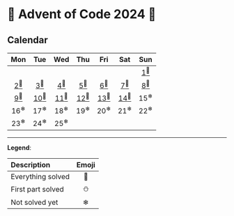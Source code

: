 # 🎄 Advent of Code 2024 🎄

## Calendar
| Mon	                            |	Tue	                            |	Wed	                            |	Thu	                            |	Fri	                            |	Sat	                            |	Sun	                            |
| :-------------------------------: | :-------------------------------: | :-------------------------------: | :-------------------------------: | :-------------------------------: | :-------------------------------: | :-------------------------------: |
|                                   |		                            |		                            |		                            |		                            |		                            | [1<sup>🌟</sup>](src/days/d1.rs)  |
| [2<sup>🌟</sup>](src/days/d2.rs)  | [3<sup>🌟</sup>](src/days/d3.rs)  | [4<sup>🌟</sup>](src/days/d4.rs)  | [5<sup>🌟</sup>](src/days/d5.rs)  | [6<sup>🌟</sup>](src/days/d6.rs)  | [7<sup>🌟</sup>](src/days/d7.rs)  | [8<sup>🌟</sup>](src/days/d8.rs)  |
| [9<sup>🌟</sup>](src/days/d9.rs)  | [10<sup>🌟</sup>](src/days/d10.rs)| [11<sup>🌟</sup>](src/days/d11.rs)| [12<sup>🌟</sup>](src/days/d12.rs)| [13<sup>🌟</sup>](src/days/d13.rs)| [14<sup>🌟</sup>](src/days/d14.rs)|	15<sup>❄</sup>                    |
|	16<sup>❄</sup>                  |	17<sup>❄</sup>                  |	18<sup>❄</sup>                 |	19<sup>❄</sup>                 |	20<sup>❄</sup>                 |	21<sup>❄</sup>                |	22<sup>❄</sup>                    |
|	23<sup>❄</sup>                  |	24<sup>❄</sup>                  |	25<sup>❄</sup>                 |		                           |                                   |		                           |		                           |

___

**Legend**:

| Description       | Emoji |
| :---------------- | :---: |
| Everything solved |  🌟   |
| First part solved |  ⛄   |
| Not solved yet    |  ❄    |
